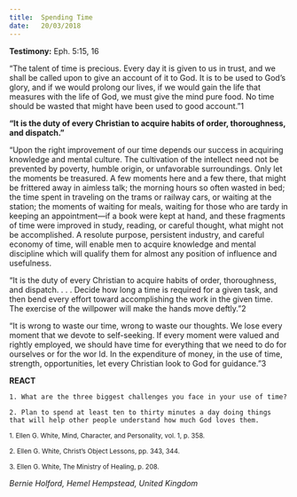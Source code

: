 ```yaml
---
title:  Spending Time
date:   20/03/2018
---
```


**Testimony:** Eph. 5:15, 16

“The talent of time is precious. Every day it is given to us in trust, and we shall be called upon to give an account of it to God. It is to be used to God’s glory, and if we would prolong our lives, if we would gain the life that measures with the life of God, we must give the mind pure food. No time should be wasted that might have been used to good account.”1

**“It is the duty of every Christian to acquire habits of order, thoroughness, and dispatch.”**

“Upon the right improvement of our time depends our success in acquiring knowledge and mental culture. The cultivation of the intellect need not be prevented by poverty, humble origin, or unfavorable surroundings. Only let the moments be treasured. A few moments here and a few there, that might be frittered away in aimless talk; the morning hours so often wasted in bed; the time spent in traveling on the trams or railway cars, or waiting at the station; the moments of waiting for meals, waiting for those who are tardy in keeping an appointment—if a book were kept at hand, and these fragments of time were improved in study, reading, or careful thought, what might not be accomplished. A resolute purpose, persistent industry, and careful economy of time, will enable men to acquire knowledge and mental discipline which will qualify them for almost any position of influence and usefulness.

“It is the duty of every Christian to acquire habits of order, thoroughness, and dispatch. . . . Decide how long a time is required for a given task, and then bend every effort toward accomplishing the work in the given time. The exercise of the willpower will make the hands move deftly.”2

“It is wrong to waste our time, wrong to waste our thoughts. We lose every moment that we devote to self-seeking. If every moment were valued and rightly employed, we should have time for everything that we need to do for ourselves or for the wor ld. In the expenditure of money, in the use of time, strength, opportunities, let every Christian look to God for guidance.”3

**REACT**

`1. What are the three biggest challenges you face in your use of time?`

`2. Plan to spend at least ten to thirty minutes a day doing things that will help other people understand how much God loves them.`

<sub>1. Ellen G. White, Mind, Character, and Personality, vol. 1, p. 358.</sub>

<sub>2. Ellen G. White, Christ’s Object Lessons, pp. 343, 344.</sub>

<sub>3. Ellen G. White, The Ministry of Healing, p. 208.</sub>

_Bernie Holford, Hemel Hempstead, United Kingdom_

